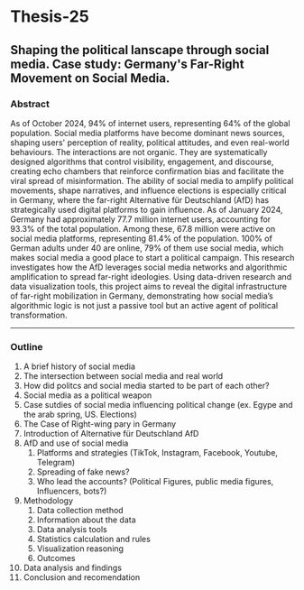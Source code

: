 # Thesis-25

## Shaping the political lanscape through social media. Case study: Germany's Far-Right Movement on Social Media. 
### Abstract
As of October 2024, 94% of internet users, representing 64% of the global population. Social media platforms have become dominant news sources, shaping users' perception of reality, political attitudes, and even real-world behaviours. The interactions are not organic. They are systematically designed algorithms that control visibility, engagement, and discourse, creating echo chambers that reinforce confirmation bias and facilitate the viral spread of misinformation. The ability of social media to amplify political movements, shape narratives, and influence elections is especially critical in Germany, where the far-right Alternative für Deutschland (AfD) has strategically used digital platforms to gain influence.  As of January 2024, Germany had approximately 77.7 million internet users, accounting for 93.3% of the total population. Among these, 67.8 million were active on social media platforms, representing 81.4% of the population. 100% of German adults under 40 are online, 79% of them use social media, which makes social media a good place to start a political campaign. This research investigates how the AfD leverages social media networks and algorithmic amplification to spread far-right ideologies.  Using data-driven research and data visualization tools, this project aims to reveal the digital infrastructure of far-right mobilization in Germany, demonstrating how social media’s algorithmic logic is not just a passive tool but an active agent of political transformation.

---

### Outline
1. A brief history of social media
2. The intersection between social media and real world
3. How did politcs and social media started to be part of each other?
4. Social media as a political weapon
5. Case sutdies of social media influencing political change (ex. Egype and the arab spring, US. Elections)
6. The Case of Right-wing pary in Germany
7. Introduction of Alternative für Deutschland AfD
8. AfD and use of social media
   1. Platforms and strategies (TikTok, Instagram, Facebook, Youtube, Telegram)
   2. Spreading of fake news?
   3. Who lead the accounts? (Political Figures, public media figures, Influencers, bots?)
9. Methodology
   1. Data collection method
   2. Information about the data
   3. Data analysis tools 
   4. Statistics calculation and rules
   5. Visualization reasoning
   6. Outcomes
10. Data analysis and findings
11. Conclusion and recomendation 
